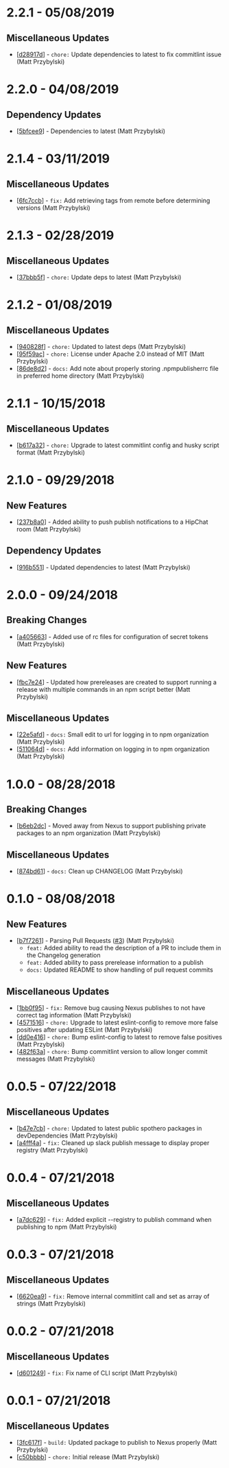 # 2.2.1 - 05/08/2019

## Miscellaneous Updates
* [[d28917d](https://github.com/spothero/npm-publisher/commit/d28917d)] - `chore:` Update dependencies to latest to fix commitlint issue (Matt Przybylski)

# 2.2.0 - 04/08/2019
## Dependency Updates
* [[5bfcee9](https://github.com/spothero/npm-publisher/commit/5bfcee9)] - Dependencies to latest (Matt Przybylski)

# 2.1.4 - 03/11/2019

## Miscellaneous Updates
* [[6fc7ccb](https://github.com/spothero/npm-publisher/commit/6fc7ccb)] - `fix:` Add retrieving tags from remote before determining versions (Matt Przybylski)

# 2.1.3 - 02/28/2019
## Miscellaneous Updates
* [[37bbb5f](https://github.com/spothero/npm-publisher/commit/37bbb5f)] - `chore:` Update deps to latest (Matt Przybylski)

# 2.1.2 - 01/08/2019

## Miscellaneous Updates
* [[940828f](https://github.com/spothero/npm-publisher/commit/940828f)] - `chore:` Updated to latest deps (Matt Przybylski)
* [[95f59ac](https://github.com/spothero/npm-publisher/commit/95f59ac)] - `chore:` License under Apache 2.0 instead of MIT (Matt Przybylski)
* [[86de8d2](https://github.com/spothero/npm-publisher/commit/86de8d2)] - `docs:` Add note about properly storing .npmpublisherrc file in preferred home directory (Matt Przybylski)

# 2.1.1 - 10/15/2018

## Miscellaneous Updates
* [[b617a32](https://github.com/spothero/npm-publisher/commit/b617a32)] - `chore:` Upgrade to latest commitlint config and husky script format (Matt Przybylski)

# 2.1.0 - 09/29/2018
## New Features
* [[237b8a0](https://github.com/spothero/npm-publisher/commit/237b8a0)] - Added ability to push publish notifications to a HipChat room (Matt Przybylski)

## Dependency Updates
* [[916b551](https://github.com/spothero/npm-publisher/commit/916b551)] - Updated dependencies to latest (Matt Przybylski)

# 2.0.0 - 09/24/2018
## Breaking Changes
* [[a405663](https://github.com/spothero/npm-publisher/commit/a405663)] - Added use of rc files for configuration of secret tokens (Matt Przybylski)

## New Features
* [[fbc7e24](https://github.com/spothero/npm-publisher/commit/fbc7e24)] - Updated how prereleases are created to support running a release with multiple commands in an npm script better (Matt Przybylski)

## Miscellaneous Updates
* [[22e5afd](https://github.com/spothero/npm-publisher/commit/22e5afd)] - `docs:` Small edit to url for logging in to npm organization (Matt Przybylski)
* [[511064d](https://github.com/spothero/npm-publisher/commit/511064d)] - `docs:` Add information on logging in to npm organization (Matt Przybylski)

# 1.0.0 - 08/28/2018
## Breaking Changes
* [[b6eb2dc](https://github.com/spothero/npm-publisher/commit/b6eb2dc)] - Moved away from Nexus to support publishing private packages to an npm organization (Matt Przybylski)

## Miscellaneous Updates
* [[874bd61](https://github.com/spothero/npm-publisher/commit/874bd61)] - `docs:` Clean up CHANGELOG (Matt Przybylski)

# 0.1.0 - 08/08/2018
## New Features
* [[b7f7261](https://github.com/spothero/npm-publisher/commit/b7f7261)] - Parsing Pull Requests ([#3](https://github.com/spothero/npm-publisher/pull/3)) (Matt Przybylski)
	* `feat:` Added ability to read the description of a PR to include them in the Changelog generation
	* `feat:` Added ability to pass prerelease information to a publish
	* `docs:` Updated README to show handling of pull request commits

## Miscellaneous Updates
* [[1bb0f95](https://github.com/spothero/npm-publisher/commit/1bb0f95)] - `fix:` Remove bug causing Nexus publishes to not have correct tag information (Matt Przybylski)
* [[4571516](https://github.com/spothero/npm-publisher/commit/4571516)] - `chore:` Upgrade to latest eslint-config to remove more false positives after updating ESLint (Matt Przybylski)
* [[dd0e416](https://github.com/spothero/npm-publisher/commit/dd0e416)] - `chore:` Bump eslint-config to latest to remove false positives (Matt Przybylski)
* [[482f63a](https://github.com/spothero/npm-publisher/commit/482f63a)] - `chore:` Bump commitlint version to allow longer commit messages (Matt Przybylski)

# 0.0.5 - 07/22/2018
## Miscellaneous Updates
* [[b47e7cb](https://github.com/spothero/npm-publisher/commit/b47e7cb)] - `chore:` Updated to latest public spothero packages in devDependencies (Matt Przybylski)
* [[a4fff4a](https://github.com/spothero/npm-publisher/commit/a4fff4a)] - `fix:` Cleaned up slack publish message to display proper registry (Matt Przybylski)

# 0.0.4 - 07/21/2018
## Miscellaneous Updates
* [[a7dc629](https://github.com/spothero/npm-publisher/commit/a7dc629)] - `fix:` Added explicit --registry to publish command when publishing to npm (Matt Przybylski)

# 0.0.3 - 07/21/2018
## Miscellaneous Updates
* [[6620ea9](https://github.com/spothero/npm-publisher/commit/6620ea9)] - `fix:` Remove internal commitlint call and set as array of strings (Matt Przybylski)

# 0.0.2 - 07/21/2018
## Miscellaneous Updates
* [[d601249](https://github.com/spothero/npm-publisher/commit/d601249)] - `fix:` Fix name of CLI script (Matt Przybylski)

# 0.0.1 - 07/21/2018
## Miscellaneous Updates
* [[3fc617f](https://github.com/spothero/npm-publisher/commit/3fc617f)] - `build:` Updated package to publish to Nexus properly (Matt Przybylski)
* [[c50bbbb](https://github.com/spothero/npm-publisher/commit/c50bbbb)] - `chore:` Initial release (Matt Przybylski)
